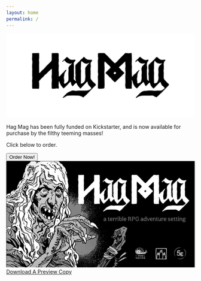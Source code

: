 ```yaml
---
layout: home
permalink: /
---
```


<div class="max-width-content">

  <div>
    <img alt="Hag Mag Logo" class="hagmag-logo-svg" src="/assets/img/hagmag-logo-black.svg"/>
  </div>

  <div class="padding-wrapper">
    <p>Hag Mag has been fully funded on Kickstarter, and is now available for purchase by the filthy teeming masses!</p>
    <p>Click below to order.</p>

  </div>

  <div class="padding-wrapper">
    <a href="https://www.phillytarotdeck.com/hag-mag-preorder/hag-mag-pre-order" title="Hag Mag Preorder Link" target="_blank">
      <button class="button-main">Order Now!</button>
    </a>
  </div>

  <div class="padding-wrapper">
    <a href="https://www.kickstarter.com/projects/hagmag/hag-mag-a-terrible-rpg-adventure-setting-for-5e" title="Kickstarter Link" target="_blank">
      <img alt="Hag Mag Banner with Scary Hag" class="ks-logo" src="/assets/img/banner-for-web.jpg"/>
    </a>
  </div>

  <div class="padding-wrapper">
    <a class="black-link" href="/assets/img/Hagmag-Kickstarter-Layouts-V5-SinglePage.pdf" target="_blank" >Download A Preview Copy</a>
  </div>


</div>